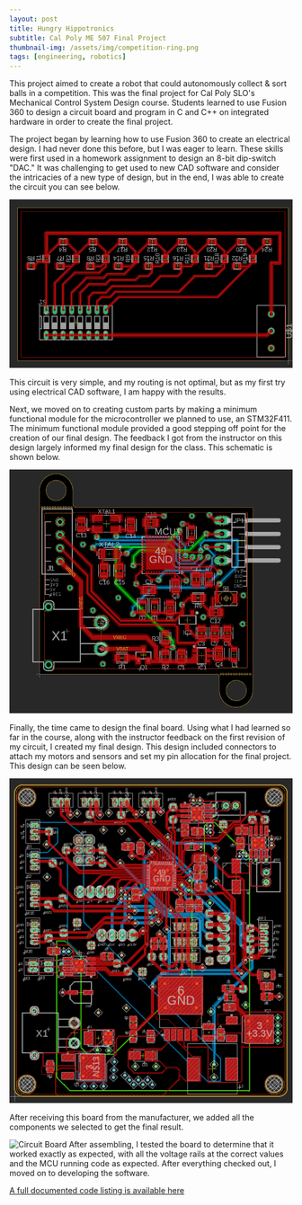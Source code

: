 ```yaml
---
layout: post
title: Hungry Hippotronics
subtitle: Cal Poly ME 507 Final Project
thumbnail-img: /assets/img/competition-ring.png
tags: [engineering, robotics]
---
```

This project aimed to create a robot that could autonomously collect & sort balls in a competition. This was the final project for Cal Poly SLO's Mechanical Control System Design course. Students learned to use Fusion 360 to design a circuit board and program in C and C++ on integrated hardware in order to create the final project. 

The project began by learning how to use Fusion 360 to create an electrical design. I had never done this before, but I was eager to learn. These skills were first used in a homework assignment to design an 8-bit dip-switch "DAC." It was challenging to get used to new CAD software and consider the intricacies of a new type of design, but in the end, I was able to create the circuit you can see below.

![Homework 1 Routing][Homework 1 image]

This circuit is very simple, and my routing is not optimal, but as my first try using electrical CAD software, I am happy with the results.

Next, we moved on to creating custom parts by making a minimum functional module for the microcontroller we planned to use, an STM32F411. The minimum functional module provided a good stepping off point for the creation of our final design. The feedback I got from the instructor on this design largely informed my final design for the class. This schematic is shown below.

![Homework 4 Routing][Homework 4 image]

Finally, the time came to design the final board. Using what I had learned so far in the course, along with the instructor feedback on the first revision of my circuit, I created my final design. This design included connectors to attach my motors and sensors and set my pin allocation for the final project. This design can be seen below.

![Final Routing][Final Schematic]

After receiving this board from the manufacturer, we added all the components we selected to get the final result.

![Circuit Board][Board Image]
After assembling, I tested the board to determine that it worked exactly as expected, with all the voltage rails at the correct values and the MCU running code as expected. After everything checked out, I moved on to developing the software.

[A full documented code listing is available here](https://github.com/Reesverleur/Reesverleur.github.io/blob/master/ME_507_code/Final%20Project%20V1/Core/docs/html/index.html)








[Homework 1 image]: /assets/img/Homework-1-Schematic.png
[Homework 4 image]: /assets/img/Homework-4-Schematic.png
[Final Schematic]: /assets/img/Final-Board-Schematic.png
[Board Image]: /assets/img/circuit-board.png
